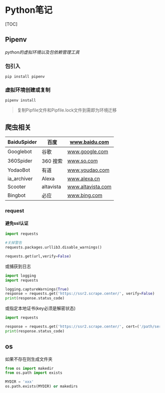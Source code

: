 # Python笔记

[TOC]



## Pipenv

_python的虚拟环境以及包依赖管理工具_

### 包引入

`pip install pipenv`

### 虚拟环境创建或复制

`pipenv install`

> 复制Pipfile文件和Pipfile.lock文件到需即为环境迁移

## 爬虫相关

| BaiduSpider | 百度      | www.baidu.com     |
| ----------- | --------- | ----------------- |
| Googlebot   | 谷歌      | www.google.com    |
| 360Spider   | 360 搜索  | www.so.com        |
| YodaoBot    | 有道      | www.youdao.com    |
| ia_archiver | Alexa     | www.alexa.cn      |
| Scooter     | altavista | www.altavista.com |
| Bingbot     | 必应      | www.bing.com      |

### request

#### 避免ssl认证

```python
import requests

#关掉警告
requests.packages.urllib3.disable_warnings()

requests.get(url,verify=False)
```

或捕获到日志

``` py
import logging
import requests

logging.captureWarnings(True)
response = requests.get('https://ssr2.scrape.center/', verify=False)
print(response.status_code)
```

或指定本地证书(key必须是解密状态)

``` python
import requests

response = requests.get('https://ssr2.scrape.center/', cert=('/path/server.crt', '/path/server.key'))
print(response.status_code)
```

## os

如果不存在则生成文件夹

``` python
from os import makedir
from os.path import exists

MYDIR = 'xxx'
os.path.exists(MYDIR) or makedirs
```




